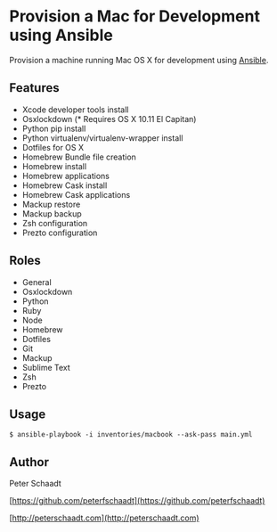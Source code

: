 Provision a Mac for Development using Ansible
=============================================

Provision a machine running Mac OS X for development using [Ansible](https://www.ansible.com).


Features
--------

- Xcode developer tools install
- Osxlockdown (* Requires OS X 10.11 El Capitan)
- Python pip install
- Python virtualenv/virtualenv-wrapper install
- Dotfiles for OS X
- Homebrew Bundle file creation
- Homebrew install
- Homebrew applications
- Homebrew Cask install
- Homebrew Cask applications
- Mackup restore
- Mackup backup
- Zsh configuration
- Prezto configuration


Roles
-----

- General
- Osxlockdown
- Python
- Ruby
- Node
- Homebrew
- Dotfiles
- Git
- Mackup
- Sublime Text
- Zsh
- Prezto


Usage
-----

```
$ ansible-playbook -i inventories/macbook --ask-pass main.yml
```


Author
------

Peter Schaadt

[https://github.com/peterfschaadt](https://github.com/peterfschaadt)

[http://peterschaadt.com](http://peterschaadt.com)

